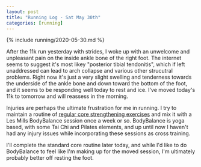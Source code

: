 ```yaml
---
layout: post
title: "Running Log - Sat May 30th"
categories: [running]
---
```


{% include running/2020-05-30.md %}

After the 11k run yesterday with strides, I woke up with an unwelcome and unpleasant pain on the inside ankle bone of the right foot. The internet seems to suggest it's most likey "posterior tibial tendonitis", which if left unaddressed can lead to arch collapse and various other strucutral problems. Right now it's just a very slight swelling and tenderness towards the underside of the ankle bone and down toward the bottom of the foot, and it seems to be responding well today to rest and ice. I've moved today's 11k to tomorrow and will reassess in the morning.

Injuries are perhaps the ultimate frustration for me in running. I try to maintain a routine of [regular core strengthening exercises](https://strengthrunning.com/2012/01/the-standard-core-routine-video-demonstration/) and mix it with a Les Mills BodyBalance session once a week or so. BodyBalance is yoga based, with some Tai Chi and Pilates elements, and up until now I haven't had any injury issues while incorporating these sessions as cross training.

I'll complete the standard core routine later today, and while I'd like to do BodyBalance to feel like I'm making up for the moved session, I'm ultimately probably better off resting the foot.